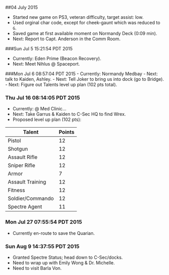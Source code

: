 ##04 July 2015
* Started new game on PS3, veteran difficulty, target assist: low.
* Used orginal char code, except for cheek-gaunt which was reduced to `G`.
* Saved game at first available moment on Normandy Deck (0:09 min).
* Next: Report to Capt. Anderson in the Comm Room.

###Sun Jul  5 15:21:54 PDT 2015
- Currently: Eden Prime (Beacon Recovery).
- Next: Meet Nihlus @ Spaceport.

###Mon Jul  6 08:57:04 PDT 2015
	- Currently: Normandy Medbay
	- Next: talk to Kaiden, Ashley.
	- Next: Tell Joker to bring us into dock (go to Bridge).
	- Next: Figure out Talents level up plan (102 pts total).

### Thu Jul 16 08:14:05 PDT 2015
- Currently: @ Med Clinic...
- Next: Take Garrus & Kaiden to C-Sec HQ to find Wrex.
- Proposed level up plan (102 pts):

|Talent|Points|
|------|------|
|Pistol|12|
|Shotgun|12|
|Assault Rifle|12|
|Sniper Rifle|12|
|Armor|7|
|Assault Training|12|
|Fitness|12|
|Soldier/Commando|12|
|Spectre Agent|11|


### Mon Jul 27 07:55:54 PDT 2015

- Currently en-route to save the Quarian.

### Sun Aug  9 14:37:55 PDT 2015
- Granted Spectre Status; head down to C-Sec/docks.
- Need to wrap up with Emily Wong & Dr. Michelle.
- Need to visit Barla Von.
